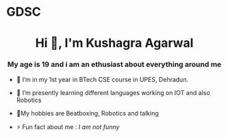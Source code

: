 # GDSC
<h1 align="center">Hi 👋, I'm Kushagra Agarwal</h1>
<h3 align="center">My age is 19 and i am an ethusiast about everything around me </h3>

- 🔭 I’m in my 1st year in BTech CSE course in UPES, Dehradun.
- 🌱 I’m presently learning different languages working on IOT and also Robotics
- 💬My hobbies are Beatboxing, Robotics and talking

- ⚡ Fun fact about me : *I am not funny*
